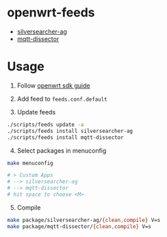 # openwrt-feeds

- [silversearcher-ag](https://github.com/ggreer/the_silver_searcher)
- [mqtt-dissector](https://github.com/someburner/mqtt-dissector)

# Usage

1. Follow [openwrt sdk guide](https://openwrt.org/docs/guide-developer/toolchain/using_the_sdk)

2. Add feed to `feeds.conf.default`

3. Update feeds

```sh
./scripts/feeds update -a
./scripts/feeds install silversearcher-ag
./scripts/feeds install mqtt-dissector
```

4. Select packages in menuconfig

```sh
make menuconfig

# > Custom Apps
# --> silversearcher-ag
# --> mqtt-dissector
# hit space to choose <M>
```

5. Compile

```sh
make package/silversearcher-ag/{clean,compile} V=s
make package/mqtt-dissector/{clean,compile} V=s
```
